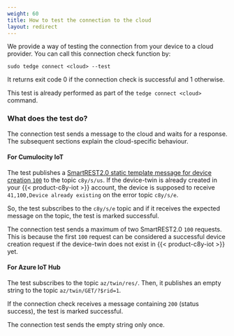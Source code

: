 ```yaml
---
weight: 60
title: How to test the connection to the cloud
layout: redirect
---
```


We provide a way of testing the connection from your device to a cloud provider.
You can call this connection check function by:

```shell
sudo tedge connect <cloud> --test
```

It returns exit code 0 if the connection check is successful and 1 otherwise.

This test is already performed as part of the `tedge connect <cloud>` command.

### What does the test do?

The connection test sends a message to the cloud and waits for a response.
The subsequent sections explain the cloud-specific behaviour.

#### For Cumulocity IoT

The test publishes a [SmartREST2.0 static template message for device creation `100`](/device-sdk/mqtt/#a-nameinventory-templatesinventory-templates-1xxa) to the topic `c8y/s/us`.
If the device-twin is already created in your {{< product-c8y-iot >}} account,
the device is supposed to receive `41,100,Device already existing` on the error topic `c8y/s/e`.

So, the test subscribes to the `c8y/s/e` topic and if it receives the expected message on the topic, the test is marked successful.

The connection test sends a maximum of two SmartREST2.0 `100` requests.
This is because the first `100` request can be considered a successful device creation request if the device-twin does not exist in {{< product-c8y-iot >}} yet.

#### For Azure IoT Hub

The test subscribes to the topic `az/twin/res/`.
Then, it publishes an empty string to the topic `az/twin/GET/?$rid=1`.

If the connection check receives a message containing `200` (status success), the test is marked successful.

The connection test sends the empty string only once.
